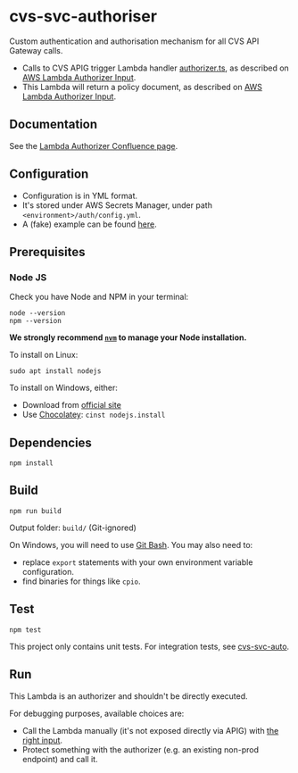 # cvs-svc-authoriser
Custom authentication and authorisation mechanism for all CVS API Gateway calls.

* Calls to CVS APIG trigger Lambda handler [authorizer.ts][authorizer-ts], as described on [AWS Lambda Authorizer Input][lambda-authorizer-input].
* This Lambda will return a policy document, as described on [AWS Lambda Authorizer Input][lambda-authorizer-input].

## Documentation
See the [Lambda Authorizer Confluence page][confluence].

## Configuration
* Configuration is in YML format.
* It's stored under AWS Secrets Manager, under path `<environment>/auth/config.yml`.
* A (fake) example can be found [here][fake-config].

## Prerequisites
### Node JS
Check you have Node and NPM in your terminal:
```shell script
node --version
npm --version
```

**We strongly recommend [`nvm`][nvm] to manage your Node installation.**

To install on Linux:
```shell script
sudo apt install nodejs
```

To install on Windows, either:
* Download from [official site][nodejs]
* Use [Chocolatey][chocolatey]: `cinst nodejs.install`

## Dependencies
```shell script
npm install
```

## Build
```shell script
npm run build
```

Output folder: `build/` (Git-ignored)

On Windows, you will need to use [Git Bash][git-bash]. You may also need to:
* replace `export` statements with your own environment variable configuration.
* find binaries for things like `cpio`.

## Test
```shell script
npm test
```

This project only contains unit tests. For integration tests, see [cvs-svc-auto][cvs-svc-auto].

## Run
This Lambda is an authorizer and shouldn't be directly executed.

For debugging purposes, available choices are:
   * Call the Lambda manually (it's not exposed directly via APIG) with [the right input][lambda-authorizer-input].
   * Protect something with the authorizer (e.g. an existing non-prod endpoint) and call it.

[confluence]: https://wiki.dvsacloud.uk/display/HVT/Lambda+Authoriser
[nvm]: https://github.com/nvm-sh/nvm
[nodejs]: https://nodejs.org
[chocolatey]: https://chocolatey.org
[git-bash]: https://git-scm.com/downloads
[cvs-svc-auto]: https://github.com/dvsa/cvs-auto-svc
[authorizer-ts]: https://github.com/dvsa/cvs-svc-authoriser/blob/develop/src/functions/authorizer.ts
[fake-config]: https://github.com/dvsa/cvs-svc-authoriser/blob/develop/tests/resources/config-test.yml
[lambda-authorizer-input]: https://docs.aws.amazon.com/apigateway/latest/developerguide/api-gateway-lambda-authorizer-input.html
[lambda-authorizer-output]: https://docs.aws.amazon.com/apigateway/latest/developerguide/api-gateway-lambda-authorizer-output.html